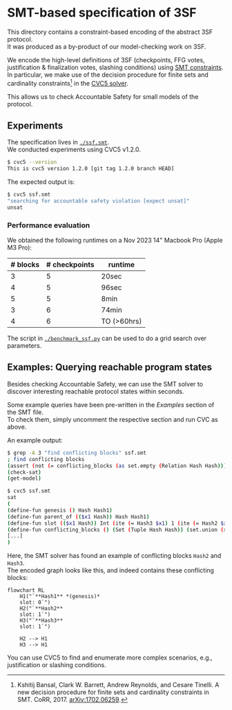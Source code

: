 # SMT-based specification of 3SF

This directory contains a constraint-based encoding of the abstract 3SF protocol.  
It was produced as a by-product of our model-checking work on 3SF.

We encode the high-level definitions of 3SF (checkpoints, FFG votes,
justification & finalization votes, slashing conditions) using [SMT constraints][SMT].
In particular, we make use of the decision procedure for finite sets and
cardinality constraints[^1] in the [CVC5 solver][CVC5].

This allows us to check Accountable Safety for small models of the protocol.

## Experiments

The specification lives in [`./ssf.smt`](./ssf.smt).  
We conducted experiments using CVC5 v1.2.0.

```sh
$ cvc5 --version
This is cvc5 version 1.2.0 [git tag 1.2.0 branch HEAD]
```

The expected output is:

```sh
$ cvc5 ssf.smt
"searching for accountable safety violation [expect unsat]"
unsat
```

### Performance evaluation

We obtained the following runtimes on a Nov 2023 14" Macbook Pro (Apple M3 Pro):

| # blocks | # checkpoints |   runtime   |
|----------|---------------|-------------|
|   3      |      5        |    20sec    |
|   4      |      5        |    96sec    |
|   5      |      5        |     8min    |
|   3      |      6        |    74min    |
|   4      |      6        | TO (>60hrs) |

The script in [`./benchmark_ssf.py`](./benchmark_ssf.py) can be used to do a grid search over parameters.

## Examples: Querying reachable program states

Besides checking Accountable Safety, we can use the SMT solver to discover interesting reachable protocol states within seconds.

Some example queries have been pre-written in the *Examples* section of the SMT file.  
To check them, simply uncomment the respective section and run CVC as above.

An example output:

```sh
$ grep -A 3 "find conflicting blocks" ssf.smt
; find conflicting blocks
(assert (not (= conflicting_blocks (as set.empty (Relation Hash Hash)))))
(check-sat)
(get-model)

$ cvc5 ssf.smt
sat
(
(define-fun genesis () Hash Hash1)
(define-fun parent_of (($x1 Hash)) Hash Hash1)
(define-fun slot (($x1 Hash)) Int (ite (= Hash3 $x1) 1 (ite (= Hash2 $x1) 1 0)))
(define-fun conflicting_blocks () (Set (Tuple Hash Hash)) (set.union (set.singleton (tuple Hash3 Hash2)) (set.singleton (tuple Hash2 Hash3))))
[...]
)
```

Here, the SMT solver has found an example of conflicting blocks `Hash2` and `Hash3`.  
The encoded graph looks like this, and indeed contains these conflicting blocks:

```mermaid
flowchart RL
    H1("`**Hash1** *(genesis)*
    slot: 0`")
    H2("`**Hash2**
    slot: 1`")
    H3("`**Hash3**
    slot: 1`")

    H2 --> H1
    H3 --> H1
```

You can use CVC5 to find and enumerate more complex scenarios, e.g.,
justification or slashing conditions.

[CVC5]: https://cvc5.github.io/
[SMT]: https://en.wikipedia.org/wiki/Satisfiability_modulo_theories

[^1]: Kshitij Bansal, Clark W. Barrett, Andrew Reynolds, and Cesare Tinelli. A new decision procedure for finite sets and cardinality constraints in SMT. CoRR, 2017. [arXiv:1702.06259](https://arxiv.org/abs/1702.06259).
